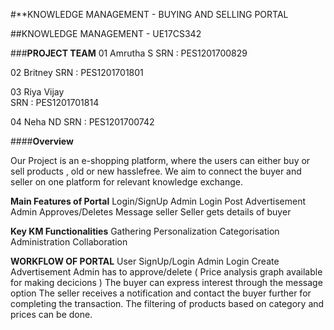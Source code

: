#**KNOWLEDGE MANAGEMENT - BUYING AND SELLING PORTAL 

##KNOWLEDGE MANAGEMENT - UE17CS342

###**PROJECT TEAM** 
01 Amrutha S 
SRN : PES1201700829

02 Britney 
SRN : PES1201701801

03 Riya Vijay	
SRN : PES1201701814

04 Neha ND
SRN : PES1201700742

####**Overview** 

Our Project is an e-shopping platform, where the users can either buy or sell products , old or new hasslefree. 
We aim to connect the buyer and seller on one platform for relevant knowledge exchange. 

**Main Features of Portal**
Login/SignUp
Admin Login
Post Advertisement
Admin Approves/Deletes
Message seller
Seller gets details of buyer

**Key KM Functionalities**
Gathering
Personalization
Categorisation
Administration
Collaboration

**WORKFLOW OF PORTAL** 
User SignUp/Login
Admin Login
Create Advertisement 
Admin has to approve/delete ( Price analysis graph available for making decicions )
The buyer can express interest through the message option
The seller receives a notification and contact the buyer further for completing the transaction.
The filtering of products based on category and prices can be done.



